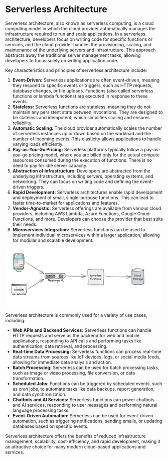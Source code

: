 # Serverless Architecture

Serverless architecture, also known as serverless computing, is a cloud computing model in which the cloud provider automatically manages the infrastructure required to run and scale applications. In a serverless architecture, developers focus on writing code for specific functions or services, and the cloud provider handles the provisioning, scaling, and maintenance of the underlying servers and infrastructure. This approach abstracts away the traditional server management tasks, allowing developers to focus solely on writing application code.

Key characteristics and principles of serverless architecture include:

1. **Event-Driven:** Serverless applications are often event-driven, meaning they respond to specific events or triggers, such as HTTP requests, database changes, or file uploads. Functions (also called serverless functions or lambda functions) are executed in response to these events.
2. **Stateless:** Serverless functions are stateless, meaning they do not maintain any persistent state between invocations. They are designed to be stateless and idempotent, which simplifies scaling and ensures reliability.
3. **Automatic Scaling:** The cloud provider automatically scales the number of serverless instances up or down based on the workload and the number of incoming events. This elasticity allows applications to handle varying loads efficiently.
4. **Pay-as-You-Go Pricing:** Serverless platforms typically follow a pay-as-you-go pricing model, where you are billed only for the actual compute resources consumed during the execution of functions. There is no need to pay for idle server capacity.
5. **Abstraction of Infrastructure:** Developers are abstracted from the underlying infrastructure, including servers, operating systems, and networking. They can focus on writing code and defining the event-driven triggers.
6. **Rapid Development:** Serverless architectures enable rapid development and deployment of small, single-purpose functions. This can lead to faster time-to-market for applications and features.
7. **Vendor-Agnostic:** Serverless offerings are available from various cloud providers, including AWS Lambda, Azure Functions, Google Cloud Functions, and more. Developers can choose the provider that best suits their needs.
8. **Microservices Integration:** Serverless functions can be used to implement individual microservices within a larger application, allowing for modular and scalable development.

![Serverless Architecture](../_assets/images/architecture-patterns/serverless-architecture.png "Serverless Architecture")

Serverless architecture is commonly used for a variety of use cases, including:

- **Web APIs and Backend Services:** Serverless functions can handle HTTP requests and serve as the backend for web and mobile applications, responding to API calls and performing tasks like authentication, data retrieval, and processing.
- **Real-time Data Processing:** Serverless functions can process real-time data streams from sources like IoT devices, logs, or social media feeds, allowing for immediate data analysis and action.
- **Batch Processing:** Serverless can be used for batch processing tasks, such as image or video processing, file conversion, or data transformation.
- **Scheduled Jobs:** Functions can be triggered by scheduled events, such as cron jobs, to automate tasks like data backups, report generation, and data synchronization.
- **Chatbots and AI Services:** Serverless functions can power chatbots and AI services, responding to user messages and performing natural language processing tasks.
- **Event-Driven Automation:** Serverless can be used for event-driven automation, such as triggering notifications, sending emails, or updating databases based on specific events.

Serverless architecture offers the benefits of reduced infrastructure management, scalability, cost-efficiency, and rapid development, making it an attractive choice for many modern cloud-based applications and services.
